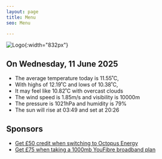 ```yaml
---
layout: page
title: Menu
seo: Menu

---
```


![Logo](/images/logo.jpg){:width="832px"}

<!-- weather_marker starts -->
## On Wednesday, 11 June 2025

- The average temperature today is 11.55˚C,
- With highs of 12.19˚C and lows of 10.38˚C,
- It may feel like 10.82˚C with overcast clouds
- The wind speed is 1.85m/s and visibility is 10000m
- The pressure is 1021hPa and humidity is 79%
- The sun will rise at 03:49 and set at 20:26

<!-- weather_marker ends -->

## Sponsors

- [Get £50 credit when switching to Octopus Energy](https://bit.ly/3oD1nnS)
- [Get £75 when taking a 1000mb YouFibre broadband plan](https://aklam.io/91zWhU?)
